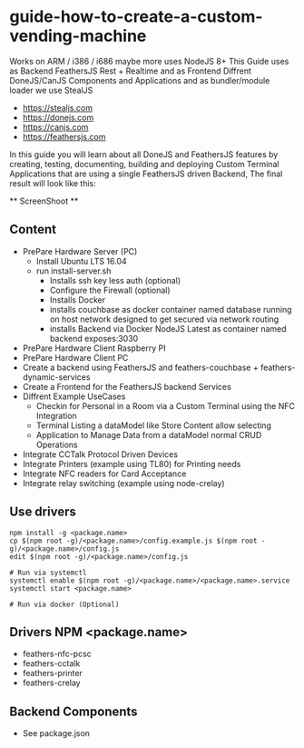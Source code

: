 # guide-how-to-create-a-custom-vending-machine
Works on ARM / i386 / i686 maybe more uses NodeJS 8+
This Guide uses as Backend FeathersJS Rest + Realtime and as Frontend Diffrent DoneJS/CanJS Components and Applications
and as bundler/module loader we use StealJS
- https://stealjs.com
- https://donejs.com
- https://canjs.com
- https://feathersjs.com


In this guide you will learn about all DoneJS and FeathersJS features by creating, testing, documenting, building and deploying Custom Terminal Applications that are using a single FeathersJS driven Backend, The final result will look like this:


** ScreenShoot **


## Content
- PrePare Hardware Server (PC)
  - Install Ubuntu LTS 16.04
  - run install-server.sh
    - Installs ssh key less auth (optional)
    - Configure the Firewall (optional)
    - Installs Docker
    - installs couchbase as docker container named database running on host network designed to get secured via network routing
    - installs Backend via Docker NodeJS Latest as container named backend exposes:3030
- PrePare Hardware Client Raspberry PI
- PrePare Hardware Client PC 
- Create a backend using FeathersJS and feathers-couchbase + feathers-dynamic-services
- Create a Frontend for the FeathersJS backend Services
- Diffrent Example UseCases
  - Checkin for Personal in a Room via a Custom Terminal using the NFC Integration
  - Terminal Listing a dataModel like Store Content allow selecting
  - Application to Manage Data from a dataModel normal CRUD Operations
- Integrate CCTalk Protocol Driven Devices
- Integrate Printers (example using TL80) for Printing needs
- Integrate NFC readers for Card Acceptance
- Integrate relay switching (example using node-crelay)



## Use drivers
```
npm install -g <package.name>
cp $(npm root -g)/<package.name>/config.example.js $(npm root -g)/<package.name>/config.js
edit $(npm root -g)/<package.name>/config.js

# Run via systemctl
systemctl enable $(npm root -g)/<package.name>/<package.name>.service
systemctl start <package.name>

# Run via docker (Optional)
```

## Drivers NPM <package.name>
- feathers-nfc-pcsc
- feathers-cctalk
- feathers-printer
- feathers-crelay

## Backend Components
- See package.json
